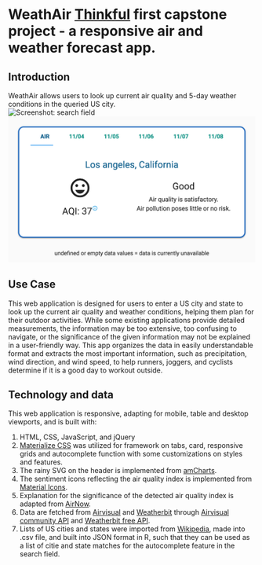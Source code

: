 # WeathAir [Thinkful](https://www.thinkful.com/) first capstone project - a responsive air and weather forecast app.

## Introduction  
WeathAir allows users to look up current air quality and 5-day weather conditions in the queried US city.  
![Screenshot: search field](/WeathAir_screenshot1.png)  
![Screenshot: result](WeathAir_screenshot2.png)  

## Use Case  
This web application is designed for users to enter a US city and state to look up the current air quality and weather conditions, helping them plan for their outdoor activities. While some existing applications provide detailed measurements, the information may be too extensive, too confusing to navigate, or the significance of the given information may not be explained in a user-friendly way. This app organizes the data in easily understandable format and extracts the most important information, such as precipitation, wind direction, and wind speed, to help runners, joggers, and cyclists determine if it is a good day to workout outside.  

## Technology and data
This web application is responsive, adapting for mobile, table and desktop viewports, and is built with:  
1. HTML, CSS, JavaScript, and jQuery  
2. [Materialize CSS](http://materializecss.com/) was utilized for framework on tabs, card, responsive grids and autocomplete function with some customizations on styles and features.  
3. The rainy SVG on the header is implemented from [amCharts](https://www.amcharts.com/free-animated-svg-weather-icons/).  
4. The sentiment icons reflecting the air quality index is implemented from [Material Icons](https://material.io/icons/).
5. Explanation for the significance of the detected air quality index is adapted from [AirNow](https://www.airnow.gov/).
6. Data are fetched from [Airvisual](https://airvisual.com/) and [Weatherbit](https://www.weatherbit.io/) through [Airvisual community API](https://airvisual.com/api) and [Weatherbit free API](https://www.weatherbit.io/api).
7. Lists of US cities and states were imported from [Wikipedia](https://www.wikipedia.org/), made into .csv file, and built into JSON format in R, such that they can be used as a list of citie and state matches for the autocomplete feature in the search field.  
